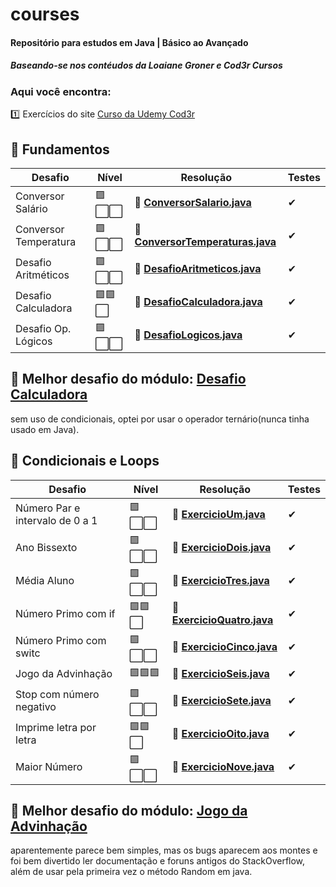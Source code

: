 # courses

#### Repositório para estudos em Java | Básico ao Avançado
  ##### Baseando-se nos contéudos da Loaiane Groner e Cod3r Cursos
  
  ### Aqui você encontra:
:one: Exercícios do site [Curso da Udemy Cod3r](https://www.udemy.com/)

## 🔸 Fundamentos

|  Desafio  | Nível  | Resolução  | Testes |
|-----------|--------|-----|------------|
| Conversor Salário | 🟪⬜⬜   |🏅 [**ConversorSalario.java**](https://github.com/SrtaPoe/courses/blob/main/src/Fundamentos/desafios/ConversorSalario.java) | ✔ 
| Conversor Temperatura    | 🟪⬜⬜  |🏅 [**ConversorTemperaturas.java**](https://github.com/SrtaPoe/courses/blob/main/src/Fundamentos/desafios/ConversorTemperaturas.java) | ✔ 
| Desafio Aritméticos             | 🟪⬜⬜  |🏅 [**DesafioAritmeticos.java**](https://github.com/SrtaPoe/courses/blob/main/src/Fundamentos/desafios/DesafioAritmeticos.java) | ✔ 
| Desafio Calculadora| 🟪🟪⬜   |🏅 [**DesafioCalculadora.java**](https://github.com/SrtaPoe/courses/blob/main/src/Fundamentos/desafios/DesafioCalculadora.java) | ✔ 
| Desafio Op. Lógicos  | 🟪⬜⬜  |🏅 [**DesafioLogicos.java**](https://github.com/SrtaPoe/courses/blob/main/src/Fundamentos/desafios/DesafioLogicos.java) | ✔ 

## 🔸 Melhor desafio do módulo: [Desafio Calculadora](https://github.com/SrtaPoe/courses/blob/main/src/Fundamentos/desafios/DesafioCalculadora.java)

sem uso de condicionais, optei por usar o operador ternário(nunca tinha usado em Java).

## 🔸 Condicionais e Loops

|  Desafio  | Nível  | Resolução  | Testes |
|-----------|--------|-----|------------|
| Número Par e intervalo de 0 a 1| 🟪⬜⬜ |🏅 [**ExercicioUm.java**](https://github.com/SrtaPoe/courses/blob/main/src/Condicionais/exericios/ExercicioUm.java) | ✔ 
| Ano Bissexto  | 🟪⬜⬜  |🏅 [**ExercicioDois.java**](https://github.com/SrtaPoe/courses/blob/main/src/Condicionais/exericios/ExercicioDois.java) | ✔ 
| Média Aluno    | 🟪⬜⬜  |🏅 [**ExercicioTres.java**](https://github.com/SrtaPoe/courses/blob/main/src/Condicionais/exericios/ExercicioTres.java) | ✔ 
| Número Primo com if| 🟪🟪⬜   |🏅 [**ExercicioQuatro.java**](https://github.com/SrtaPoe/courses/blob/main/src/Condicionais/exericios/ExercicioQuatro.java) | ✔ 
| Número Primo com switc  | 🟪⬜⬜  |🏅 [**ExercicioCinco.java**](https://github.com/SrtaPoe/courses/blob/main/src/Condicionais/exericios/ExercicioCinco.java) | ✔
| Jogo da Advinhação  | 🟪🟪🟪  |🏅 [**ExercicioSeis.java**](https://github.com/SrtaPoe/courses/blob/main/src/Condicionais/exericios/ExercicioSeis.java) | ✔ 
| Stop com número negativo   | 🟪⬜⬜ |🏅 [**ExercicioSete.java**](https://github.com/SrtaPoe/courses/blob/main/src/Condicionais/exericios/ExercicioSete.java) | ✔ 
| Imprime letra por letra | 🟪🟪⬜ |🏅 [**ExercicioOito.java**](https://github.com/SrtaPoe/courses/blob/main/src/Condicionais/exericios/ExercicioOito.java) | ✔ 
| Maior Número | 🟪⬜⬜  |🏅 [**ExercicioNove.java**](https://github.com/SrtaPoe/courses/blob/main/src/Condicionais/exericios/ExercicioNove.java) | ✔

## 🔸 Melhor desafio do módulo: [Jogo da Advinhação](https://github.com/SrtaPoe/courses/blob/main/src/Condicionais/exericios/ExercicioSeis.java)
aparentemente parece bem simples, mas os bugs aparecem aos montes e foi bem divertido ler documentação e foruns antigos do StackOverflow, além de usar pela primeira vez o método Random em java.

